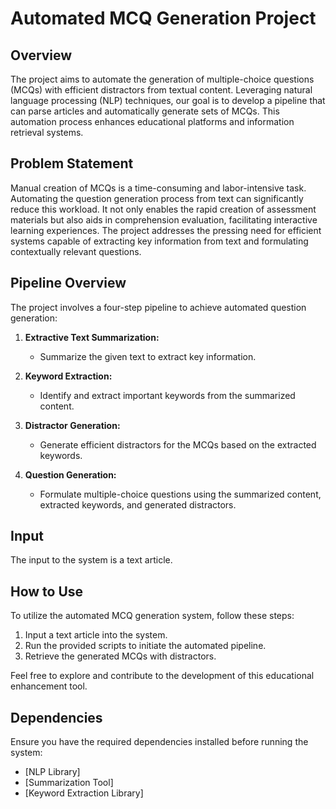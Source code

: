 # Automated MCQ Generation Project

## Overview

The project aims to automate the generation of multiple-choice questions (MCQs) with efficient distractors from textual content. Leveraging natural language processing (NLP) techniques, our goal is to develop a pipeline that can parse articles and automatically generate sets of MCQs. This automation process enhances educational platforms and information retrieval systems.

## Problem Statement

Manual creation of MCQs is a time-consuming and labor-intensive task. Automating the question generation process from text can significantly reduce this workload. It not only enables the rapid creation of assessment materials but also aids in comprehension evaluation, facilitating interactive learning experiences. The project addresses the pressing need for efficient systems capable of extracting key information from text and formulating contextually relevant questions.

## Pipeline Overview

The project involves a four-step pipeline to achieve automated question generation:

1. **Extractive Text Summarization:**
   - Summarize the given text to extract key information.

2. **Keyword Extraction:**
   - Identify and extract important keywords from the summarized content.

3. **Distractor Generation:**
   - Generate efficient distractors for the MCQs based on the extracted keywords.

4. **Question Generation:**
   - Formulate multiple-choice questions using the summarized content, extracted keywords, and generated distractors.

## Input

The input to the system is a text article.

## How to Use

To utilize the automated MCQ generation system, follow these steps:

1. Input a text article into the system.
2. Run the provided scripts to initiate the automated pipeline.
3. Retrieve the generated MCQs with distractors.

Feel free to explore and contribute to the development of this educational enhancement tool.

## Dependencies

Ensure you have the required dependencies installed before running the system:

- [NLP Library]
- [Summarization Tool]
- [Keyword Extraction Library]

